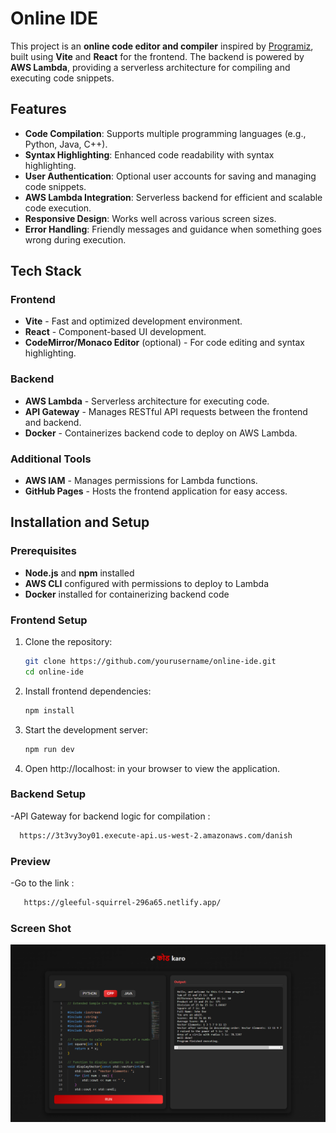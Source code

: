 # Online IDE

This project is an **online code editor and compiler** inspired by [Programiz](https://www.programiz.com/), built using **Vite** and **React** for the frontend. The backend is powered by **AWS Lambda**, providing a serverless architecture for compiling and executing code snippets.

## Features

- **Code Compilation**: Supports multiple programming languages (e.g., Python, Java, C++).
- **Syntax Highlighting**: Enhanced code readability with syntax highlighting.
- **User Authentication**: Optional user accounts for saving and managing code snippets.
- **AWS Lambda Integration**: Serverless backend for efficient and scalable code execution.
- **Responsive Design**: Works well across various screen sizes.
- **Error Handling**: Friendly messages and guidance when something goes wrong during execution.

## Tech Stack

### Frontend
- **Vite** - Fast and optimized development environment.
- **React** - Component-based UI development.
- **CodeMirror/Monaco Editor** (optional) - For code editing and syntax highlighting.

### Backend
- **AWS Lambda** - Serverless architecture for executing code.
- **API Gateway** - Manages RESTful API requests between the frontend and backend.
- **Docker** - Containerizes backend code to deploy on AWS Lambda.

### Additional Tools
- **AWS IAM** - Manages permissions for Lambda functions.
- **GitHub Pages** - Hosts the frontend application for easy access.

## Installation and Setup

### Prerequisites
- **Node.js** and **npm** installed
- **AWS CLI** configured with permissions to deploy to Lambda
- **Docker** installed for containerizing backend code

### Frontend Setup

1. Clone the repository:
   ```bash
   git clone https://github.com/yourusername/online-ide.git
   cd online-ide
   ```
2. Install frontend dependencies:
   ```bash
   npm install
   ```
3. Start the development server:
   ```bash
   npm run dev
   ```
4. Open http://localhost: in your browser to view the application.
   
   
### Backend Setup

-API Gateway for backend logic for compilation :
  ```bash
    https://3t3vy3oy01.execute-api.us-west-2.amazonaws.com/danish
  ```

### Preview

-Go to the link : 
   ```bash
      https://gleeful-squirrel-296a65.netlify.app/
   ```

### Screen Shot 
![IDE Interface](compiler-app/src/assets/IDE.png)

